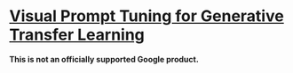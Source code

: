 # [Visual Prompt Tuning for Generative Transfer Learning](https://arxiv.org/abs/2210.00990)

**This is not an officially supported Google product.**



